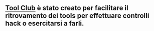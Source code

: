 ## [Tool Club](https://tool.stellarmc.club/) è stato creato per facilitare il ritrovamento dei tools per effettuare controlli hack o esercitarsi a farli.
